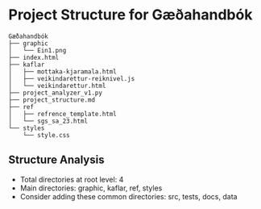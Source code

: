 # Project Structure for Gæðahandbók

```
Gæðahandbók
├── graphic
│   └── Ein1.png
├── index.html
├── kaflar
│   ├── mottaka-kjaramala.html
│   ├── veikindarettur-reiknivel.js
│   └── veikindarettur.html
├── project_analyzer_v1.py
├── project_structure.md
├── ref
│   ├── refrence_template.html
│   └── sgs_sa_23.html
└── styles
    └── style.css
```

## Structure Analysis

- Total directories at root level: 4
- Main directories: graphic, kaflar, ref, styles
- Consider adding these common directories: src, tests, docs, data
